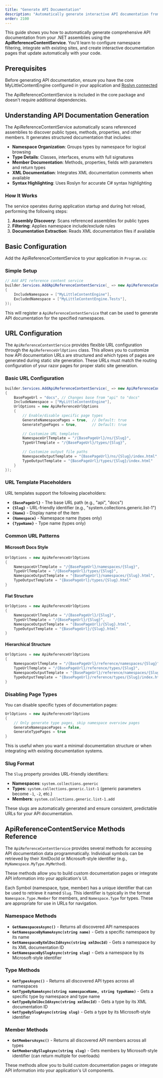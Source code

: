 ```yaml
---
title: "Generate API Documentation"
description: "Automatically generate interactive API documentation from .NET assemblies using ApiReferenceContentService"
order: 2100
---
```


This guide shows you how to automatically generate comprehensive API documentation from your .NET assemblies using the
**ApiReferenceContentService**. You'll learn to configure namespace filtering, integrate with existing sites, and create
interactive documentation pages that update automatically with your code.

## Prerequisites

Before generating API documentation, ensure you have the core MyLittleContentEngine configured in your application and [Roslyn connected](../getting-started/connecting-to-roslyn)

The ApiReferenceContentService is included in the core package and doesn't require additional dependencies.

## Understanding API Documentation Generation

The ApiReferenceContentService automatically scans referenced assemblies to discover public types, methods, properties,
and other members. It generates structured documentation that includes:

- **Namespace Organization**: Groups types by namespace for logical browsing
- **Type Details**: Classes, interfaces, enums with full signatures
- **Member Documentation**: Methods, properties, fields with parameters and return types
- **XML Documentation**: Integrates XML documentation comments when available
- **Syntax Highlighting**: Uses Roslyn for accurate C# syntax highlighting

### How It Works

The service operates during application startup and during hot reload, performing the following steps:

1. **Assembly Discovery**: Scans referenced assemblies for public types
2. **Filtering**: Applies namespace include/exclude rules
3. **Documentation Extraction**: Reads XML documentation files if available

## Basic Configuration

Add the ApiReferenceContentService to your application in `Program.cs`:

### Simple Setup

```csharp
// Add API reference content service 
builder.Services.AddApiReferenceContentService(_ => new ApiReferenceContentOptions()
{
    IncludeNamespace = ["MyLittleContentEngine"],
    ExcludedNamespace = ["MyLittleContentEngine.Tests"],
});
```

This will register a `ApiReferenceContentService` that can be used to generate API documentation for the specified
namespaces.

## URL Configuration

The `ApiReferenceContentService` provides flexible URL configuration through the `ApiReferenceUrlOptions` class. This
allows you to customize how API documentation URLs are structured and which types of pages are generated during static
site generation. These URLs must match the routing configuration of your razor pages for proper static site generation.

### Basic URL Configuration

```csharp
builder.Services.AddApiReferenceContentService(_ => new ApiReferenceContentOptions()
{
    BasePageUrl = "docs", // Changes base from "api" to "docs"
    IncludeNamespace = ["MyLittleContentEngine"],
    UrlOptions = new ApiReferenceUrlOptions
    {
        // Enable/disable specific page types
        GenerateNamespacePages = true,  // Default: true
        GenerateTypePages = true,       // Default: true
        
        // Customize URL templates
        NamespaceUrlTemplate = "/{BasePageUrl}/ns/{Slug}",
        TypeUrlTemplate = "/{BasePageUrl}/types/{Slug}",
        
        // Customize output file paths
        NamespaceOutputTemplate = "{BasePageUrl}/ns/{Slug}/index.html",
        TypeOutputTemplate = "{BasePageUrl}/types/{Slug}/index.html"
    }
});
```

### URL Template Placeholders

URL templates support the following placeholders:

- **`{BasePageUrl}`** - The base URL path (e.g., "api", "docs")
- **`{Slug}`** - URL-friendly identifier (e.g., "system.collections.generic.list-1")
- **`{Name}`** - Display name of the item
- **`{Namespace}`** - Namespace name (types only)
- **`{TypeName}`** - Type name (types only)

### Common URL Patterns

#### Microsoft Docs Style

```csharp
UrlOptions = new ApiReferenceUrlOptions
{
    NamespaceUrlTemplate = "/{BasePageUrl}/namespaces/{Slug}",
    TypeUrlTemplate = "/{BasePageUrl}/types/{Slug}",
    NamespaceOutputTemplate = "{BasePageUrl}/namespaces/{Slug}.html",
    TypeOutputTemplate = "{BasePageUrl}/types/{Slug}.html"
}
```

#### Flat Structure

```csharp
UrlOptions = new ApiReferenceUrlOptions
{
    NamespaceUrlTemplate = "/{BasePageUrl}/{Slug}",
    TypeUrlTemplate = "/{BasePageUrl}/{Slug}",
    NamespaceOutputTemplate = "{BasePageUrl}/{Slug}.html",
    TypeOutputTemplate = "{BasePageUrl}/{Slug}.html"
}
```

#### Hierarchical Structure

```csharp
UrlOptions = new ApiReferenceUrlOptions
{
    NamespaceUrlTemplate = "/{BasePageUrl}/reference/namespaces/{Slug}",
    TypeUrlTemplate = "/{BasePageUrl}/reference/types/{Slug}",
    NamespaceOutputTemplate = "{BasePageUrl}/reference/namespaces/{Slug}/index.html",
    TypeOutputTemplate = "{BasePageUrl}/reference/types/{Slug}/index.html"
}
```

### Disabling Page Types

You can disable specific types of documentation pages:

```csharp
UrlOptions = new ApiReferenceUrlOptions
{
    // Only generate type pages, skip namespace overview pages
    GenerateNamespacePages = false,
    GenerateTypePages = true
}
```

This is useful when you want a minimal documentation structure or when integrating with existing documentation systems.

### Slug Format

The `Slug` property provides URL-friendly identifiers:

- **Namespaces**: `system.collections.generic`
- **Types**: `system.collections.generic.list-1` (generic parameters become `-1`, `-2`, etc.)
- **Members**: `system.collections.generic.list-1.add`

These slugs are automatically generated and ensure consistent, predictable URLs for your API documentation.


## ApiReferenceContentService Methods Reference

The `ApiReferenceContentService` provides several methods for accessing API documentation data programmatically.
Individual symbols can be retrieved by their XmlDocId or Microsoft-style identifier (e.g.,
`MyNamespace.MyType.MyMethod`).

These methods allow you to build custom documentation pages or integrate API information into your application's UI.

Each Symbol (namespace, type, member) has a unique identifier that can be used to retrieve it named `Slug`. This
identifier
is typically in the format `Namespace.Type.Member` for members, and `Namespace.Type` for types. These are appropriate
for
use in URLs for navigation.

### Namespace Methods

- **`GetNamespacesAsync()`** - Returns all discovered API namespaces
- **`GetNamespaceByNameAsync(string name)`** - Gets a specific namespace by its name
- **`GetNamespaceByXmlDocIdAsync(string xmlDocId)`** - Gets a namespace by its XML documentation ID
- **`GetNamespaceBySlugAsync(string slug)`** - Gets a namespace by its Microsoft-style
  identifier

### Type Methods

- **`GetTypesAsync()`** - Returns all discovered API types across all namespaces
- **`GetTypeByNameAsync(string namespaceName, string typeName)`** - Gets a specific type by namespace and type name
- **`GetTypeByXmlDocIdAsync(string xmlDocId)`** - Gets a type by its XML documentation ID
- **`GetTypeBySlugAsync(string slug)`** - Gets a type by its Microsoft-style identifier

### Member Methods

- **`GetMembersAsync()`** - Returns all discovered API members across all types
- **`GetMembersBySlugAsync(string slug)`** - Gets members by Microsoft-style identifier (can
  return multiple for overloads)

These methods allow you to build custom documentation pages or integrate API information into your application's UI
components.
